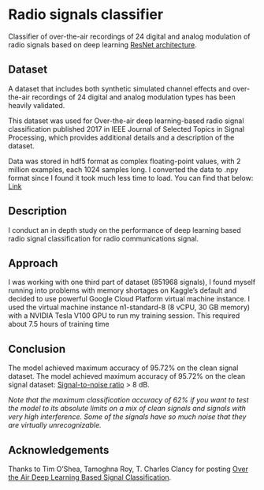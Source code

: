 # Radio signals classifier

Classifier of over-the-air recordings of 24 digital and analog modulation of radio signals based on deep learning [ResNet architecture](https://en.wikipedia.org/wiki/Residual_neural_network).

## Dataset

A dataset that includes both synthetic simulated channel effects and over-the-air recordings of 24 digital and analog modulation types has been heavily validated.

This dataset was used for Over-the-air deep learning-based radio signal classification published 2017 in IEEE Journal of Selected Topics in Signal Processing, which provides additional details and a description of the dataset.

Data was stored in hdf5 format as complex floating-point values, with 2 million examples, each 1024 samples long. I converted the data to .npy format since I found it took much less time to load. You can find that below: [Link](https://www.kaggle.com/aleksandrdubrovin/deepsigio-radioml-201801a-new)

## Description

I conduct an in depth study on the performance of  deep learning based radio signal classification for radio communications signal.

## Approach

I was working with one third part of dataset (851968 signals), I found myself running into problems with memory shortages on Kaggle’s default and decided to use powerful Google Cloud Platform virtual machine instance. I used the virtual machine instance n1-standard-8 (8 vCPU, 30 GB memory) with a NVIDIA Tesla V100 GPU to run my training session.
This required about 7.5 hours of training time

## Conclusion 

The model achieved maximum accuracy of 95.72% on the clean signal dataset. The model achieved maximum accuracy of 95.72% on the clean signal dataset: [Signal-to-noise ratio](https://en.wikipedia.org/wiki/Signal-to-noise_ratio#:~:text=Signal-to-noise%20ratio%20(,power%2C%20often%20expressed%20in%20decibels.)) > 8 dB.

*Note that the maximum classification accuracy of 62% if you want to test the model to its absolute limits on a mix of clean signals and signals with very high interference. Some of the signals have so much noise that they are virtually unrecognizable.*

## Acknowledgements

Thanks to Tim O’Shea, Tamoghna Roy, T. Charles Clancy for posting [Over the Air Deep Learning Based Signal Classification](https://arxiv.org/pdf/1712.04578.pdf).
